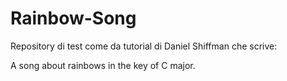 # Rainbow-Song

Repository di test come da tutorial di Daniel Shiffman che scrive:

A song about rainbows in the key of C major.

